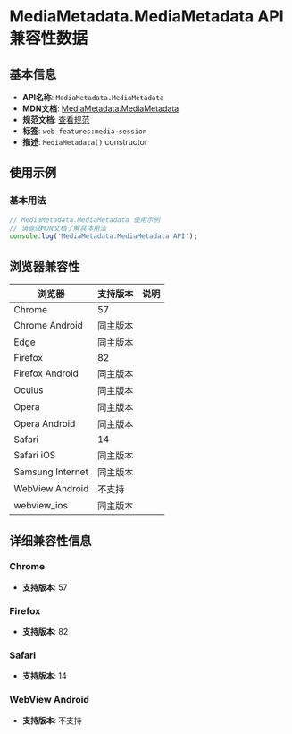 # MediaMetadata.MediaMetadata API 兼容性数据

## 基本信息

- **API名称**: `MediaMetadata.MediaMetadata`
- **MDN文档**: [MediaMetadata.MediaMetadata](https://developer.mozilla.org/docs/Web/API/MediaMetadata/MediaMetadata)
- **规范文档**: [查看规范](https://w3c.github.io/mediasession/#dom-mediametadata-mediametadata)
- **标签**: `web-features:media-session`
- **描述**: `MediaMetadata()` constructor

## 使用示例

### 基本用法

```javascript
// MediaMetadata.MediaMetadata 使用示例
// 请查阅MDN文档了解具体用法
console.log('MediaMetadata.MediaMetadata API');
```

## 浏览器兼容性

| 浏览器 | 支持版本 | 说明 |
|--------|----------|------|
| Chrome | 57 |  |
| Chrome Android | 同主版本 |  |
| Edge | 同主版本 |  |
| Firefox | 82 |  |
| Firefox Android | 同主版本 |  |
| Oculus | 同主版本 |  |
| Opera | 同主版本 |  |
| Opera Android | 同主版本 |  |
| Safari | 14 |  |
| Safari iOS | 同主版本 |  |
| Samsung Internet | 同主版本 |  |
| WebView Android | 不支持 |  |
| webview_ios | 同主版本 |  |

## 详细兼容性信息

### Chrome

- **支持版本**: 57

### Firefox

- **支持版本**: 82

### Safari

- **支持版本**: 14

### WebView Android

- **支持版本**: 不支持

